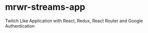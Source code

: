 # mrwr-streams-app
 Twitch Like Application with React, Redux, React Router and Google Authentication 
